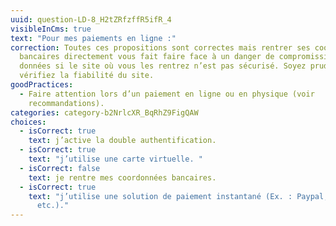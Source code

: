 ```yaml
---
uuid: question-LD-8_H2tZRfzffR5ifR_4
visibleInCms: true
text: "Pour mes paiements en ligne :"
correction: Toutes ces propositions sont correctes mais rentrer ses coordonnées
  bancaires directement vous fait faire face à un danger de compromission de vos
  données si le site où vous les rentrez n’est pas sécurisé. Soyez prudent et
  vérifiez la fiabilité du site.
goodPractices:
  - Faire attention lors d’un paiement en ligne ou en physique (voir
    recommandations).
categories: category-b2NrlcXR_BqRhZ9FigQAW
choices:
  - isCorrect: true
    text: j’active la double authentification.
  - isCorrect: true
    text: "j’utilise une carte virtuelle. "
  - isCorrect: false
    text: je rentre mes coordonnées bancaires.
  - isCorrect: true
    text: "j’utilise une solution de paiement instantané (Ex. : Paypal, Lydia,
      etc.)."
---
```

